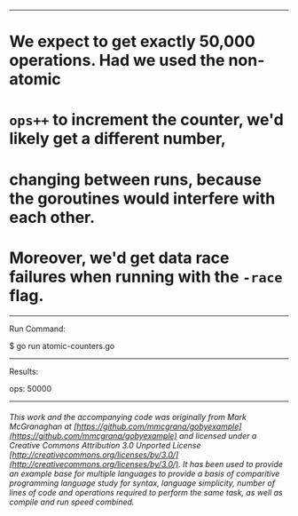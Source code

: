 

_______________________________________________________________________________
# We expect to get exactly 50,000 operations. Had we used the non-atomic
# `ops++` to increment the counter, we'd likely get a different number,
# changing between runs, because the goroutines would interfere with each other.
# Moreover, we'd get data race failures when running with the `-race` flag.

_______________________________________________________________________________
Run Command:

$ go run atomic-counters.go

_______________________________________________________________________________
Results:

ops: 50000

___

###### This work and the accompanying code was originally from Mark McGranaghan at [https://github.com/mmcgrana/gobyexample](https://github.com/mmcgrana/gobyexample) and licensed under a Creative Commons Attribution 3.0 Unported License [http://creativecommons.org/licenses/by/3.0/](http://creativecommons.org/licenses/by/3.0/). It has been used to provide an example base for multiple languages to provide a basis of comparitive programming language study for syntax, language simplicity, number of lines of code and operations required to perform the same task, as well as compile and run speed combined.